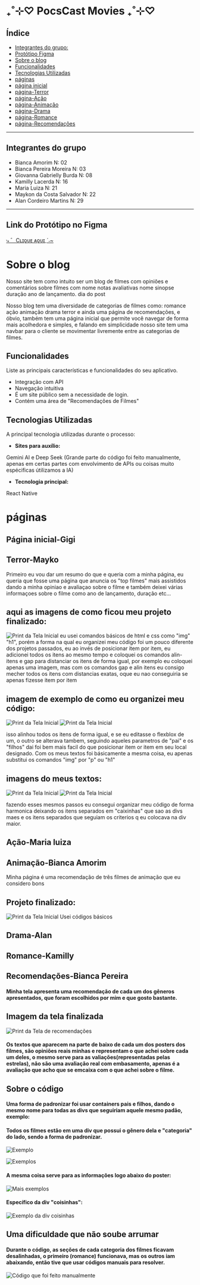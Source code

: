 #  ₊˚⊹♡ PocsCast Movies ₊˚⊹♡
## Índice
 



- [Integrantes do grupo:](#integrantes-do-grupo)
- [Protótipo Figma](#link-do-protótipo-no-figma)
- [Sobre o blog](#sobre-o-blog)
- [Funcionalidades](#funcionalidades)
- [Tecnologias Utilizadas](#tecnologias-utilizadas)
- [páginas](#páginas)
- [página inicial](#página-inicial-gigi)
- [página-Terror](#terror-mayko)
- [página-Ação](#ação-maria-luiza)
- [página-Animação](#animação-bianca-amorim)
- [página-Drama](#drama-alan)
- [página-Romance](#romance-kamilly)
- [página-Recomendações](#recomendações-bianca-pereira)



---
## Integrantes do grupo

* Bianca Amorim N: 02
* Bianca Pereira Moreira N: 03
* Giovanna Gabrielly Burda N: 08
* Kamilly Lacerda N: 16
* Maria Luiza N: 21
* Maykon da Costa Salvador N: 22
* Alan Cordeiro Martins N: 29    

---

## Link do Protótipo no Figma 
[⤷ ゛Cʟɪǫᴜᴇ ᴀǫᴜɪˎˊ˗~](https://www.figma.com/design/tRbJEQ7SvRJcazsnI3eTdk/mobile?node-id=0-1&p=f&t=W1xWM0LvMVcoPL9y-0)

# Sobre o blog
Nosso site tem como intuito ser um blog de filmes com opiniões e comentários sobre filmes com
 nome
 notas avaliativas
 nome
 sinopse
 duração
 ano de lançamento. 
dia do post 

Nosso blog tem uma diversidade de categorias de filmes como:
romance 
ação
animação
drama
terror
e ainda uma página de recomendações, e óbvio, também tem uma página inicial que permite você navegar de forma mais acolhedora e simples, e falando em simplicidade nosso site tem uma navbar para o cliente se movimentar livremente entre as categorias de filmes.

## Funcionalidades

Liste as principais características e funcionalidades do seu aplicativo.

* Integração com API 
* Navegação intuitiva 
* É um site público sem a necessidade de login.
* Contém uma área de "Recomendações de Filmes"


## Tecnologias Utilizadas 

 A principal tecnologia utilizadas durante o processo:

* **Sites para auxílio:** 
 
Gemini  AI e 
 Deep Seek
(Grande parte do código foi feito manualmente, apenas em certas partes com envolvimento de APIs ou coisas muito espécificas útilizamos a IA)
* **Tecnologia principal:** 

React Native
# páginas

## Página inicial-Gigi

## Terror-Mayko
Primeiro eu vou dar um resumo do que e queria com a minha página, eu queria que fosse uma página que anuncia os "top filmes" mais assistidos dando a minha opiniao e avaliaçao sobre o filme e também deixei várias informaçoes sobre o filme como ano de lançamento, duração etc...
## aqui as imagens de como ficou meu projeto finalizado:
![Print da Tela Inicial ](./pages/mayko's%20page/assets-mayko/ppppppp.png)
 eu usei comandos básicos de html e css como "img" "h1", porém a forma na qual eu organizei meu código foi um pouco diferente dos projetos passados, eu ao invés de posicionar item por item, eu adicionei todos os itens ao mesmo tempo e coloquei os comandos alin-itens e gap para distanciar os itens de forma igual, por exemplo eu coloquei apenas uma imagem, mas com os comandos gap e alin itens eu consigo mecher todos os itens com distancias exatas, oque eu nao conseguiria se apenas fizesse item por item
 ## imagem de exemplo de como eu organizei meu código:
 ![Print da Tela Inicial ](./pages/mayko's%20page/assets-mayko/código1.png)
  ![Print da Tela Inicial ](./pages/mayko's%20page/assets-mayko/código2.png)

isso alinhou todos os itens de forma igual, e se eu editasse o flexblox de um, o outro se alterava tambem, seguindo aqueles parametros de "pai" e os "filhos" dai foi bem mais facil do que posicionar item or item em seu local designado.
Com os meus textos foi básicamente a mesma coisa, eu apenas substitui os comandos "img" por "p" ou "h1"
## imagens do meus textos:
 ![Print da Tela Inicial ](./pages/mayko's%20page/assets-mayko/código3.png)
 ![Print da Tela Inicial ](./pages/mayko's%20page/assets-mayko/código4.png)
 
 fazendo esses mesmos passos eu consegui organizar meu código de forma harmonica deixando os itens separados em "caixinhas" que sao as divs maes e os itens separados que seguiam os criterios q eu colocava na div maior.
## Ação-Maria luiza
 
 ## Animação-Bianca Amorim
Minha página é uma recomendação de três filmes de animação que eu considero bons
## Projeto finalizado:
![Print da Tela Inicial ](./pages/page%203%20Bianca-a/assets-bianca-a/site%20web%20bianca-a.png)
Usei códigos básicos

 ## Drama-Alan

 ## Romance-Kamilly

## Recomendações-Bianca Pereira

#### Minha tela apresenta uma recomendação de cada um dos gêneros apresentados, que foram escolhidos por mim e que gosto bastante.

## Imagem da tela finalizada
![Print da Tela de recomendações](./pages/page%206/img/recomendacaoTela.png)

#### Os textos que aparecem na parte de baixo de cada um dos posters dos filmes, são opiniões reais minhas e representam o que achei sobre cada um deles, o mesmo serve para as valiações(representadas pelas estrelas), não são uma avaliação real com embasamento, apenas é a avaliação que acho que se emcaixa com o que achei sobre o filme.

## Sobre o código

#### Uma forma de padronizar foi usar containers pais e filhos, dando o mesmo nome para todas as divs que seguiriam aquele mesmo padão, exemplo:

#### Todos os filmes estão em uma div que possui o gênero dela e "categoria" do lado, sendo a forma de padronizar.
![Exemplo](./pages/page%206/img/c2.png)

![Exemplos](./pages/page%206/img/c.png)

#### A mesma coisa serve para as informações logo abaixo do poster:
![Mais exemplos](./pages/page%206/img/coisinhas.png)

#### Específico da div "coisinhas":
![Exemplo da div coisinhas](./pages/page%206/img/coi2.png)

## Uma dificuldade que não soube arrumar

#### Durante o código, as seções de cada categoria dos filmes ficavam desalinhadas, o primeiro (romance) funcionava, mas os outros iam abaixando, então tive que usar códigos manuais para resolver.
![Código que foi feito manualmente](./pages/page%206/img/categorias.png)









